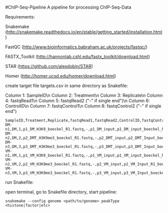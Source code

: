 #ChIP-Seq-Pipeline
A pipeline for processing ChIP-Seq-Data

Requirements:

Snakemake (http://snakemake.readthedocs.io/en/stable/getting_started/installation.html)

FastQC (http://www.bioinformatics.babraham.ac.uk/projects/fastqc/)

FASTX_Toolkit (http://hannonlab.cshl.edu/fastx_toolkit/download.html)

STAR (https://github.com/alexdobin/STAR)

Homer (http://homer.ucsd.edu/homer/download.html)

create target file targets.csv in same directory as Snakefile:

Column 1: SampleID\n
Column 2: Treatment\n
Column 3: Replicate\n
Column 4: fastqRead1\n
Column 5: fastqRead2 ("-" if single end")\n
Column 6: ControlID\n
Column 7: fastqControl1\n
Column 8: fastqControl2 ("-" if single end")

	SampleID,Treatment,Replicate,fastqRead1,fastqRead2,ControlID,fastqControl1,fastqControl2
	DM-n1,DM,1,p1_DM_H3K9_boeckel_R1.fastq,-,p1_DM_input,p1_DM_input_boeckel_R1.fastq,-
	DM-n2,DM,2,p2_DMT_H3K9me3_boeckel_R1.fastq,-,p2_DMT_input,p2_DMT_Input_boeckel_R1.fastq,-
	DM-n3,DM,3,p3_DMT_H3K9me3_boeckel_R1.fastq,-,p3_DMT_input,p3_DMT_Input_boeckel_R1.fastq,-
	VM-n1,VM,1,p1_VM_H3K9_boeckel_R1.fastq,-,p1_VM_input,p1_VM_input_boeckel_R1.fastq,-
	VM-n2,VM,2,p2_VM_H3K9me3_boeckel_R1.fastq,-,p2_VM_input,p2_VM_Input_R1_boeckel_R1.fastq,-
	VM-n3,VM,3,p3_VM_H3K9me3_boeckel_R1.fastq,-,p3_VM_input,p3_VM_Input_boeckel_R1.fastq,-

run Snakefile:

open terminal, go to Snakefile directory, start pipeline:

	snakemake --config genome <path/to/genome> peakType <histone|factor|etc>



